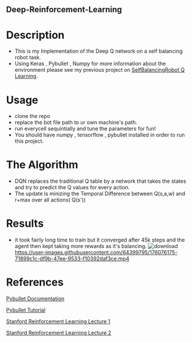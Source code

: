 ## Deep-Reinforcement-Learning

# Description
- This is my Implementation of the Deep Q network on a self balancing robot task.
- Using Keras , Pybullet , Numpy
for more information about the environment please see my previous project on [SelfBalancingRobot Q Learning](https://github.com/omarelsayeed/Self-Balancing-Robot-Pybullet-Simualtion).

# Usage 

- clone the repo 
- replace the bot file path to ur own machine's path.
- run everycell sequintially and tune the parameters for fun!
- You should have numpy , tensorflow , pybullet installed in order to run this project.

# The Algorithm 
- DQN replaces the traditional Q table by a network that takes the states and try to predict the Q values for every action.
- The update is minizing the Temporal Difference between Q(s,a,w) and r+max over all actions( Q(s'))
# Results 
- it took fairly long time to train but it converged after 45k steps and the agent then kept taking more rewards as it's balancing.
![download](https://user-images.githubusercontent.com/64399795/176384427-55226ddc-9820-4daa-b8d4-47b83298f22a.png)
https://user-images.githubusercontent.com/64399795/176076175-71899c1c-df9b-47ee-9533-f10392daf3ce.mp4


# References 
[Pybullet Documentation](https://docs.google.com/document/d/10sXEhzFRSnvFcl3XxNGhnD4N2SedqwdAvK3dsihxVUA/edit#)

[Pybullet Tutorial](https://www.youtube.com/watch?v=kZxPaGdoSJY&t=828s&ab_channel=DanielEid)

[Stanford Reinforcement Learning Lecture 1](https://www.youtube.com/watch?v=9g32v7bK3Co&t=3866s&ab_channel=StanfordOnline)

[Stanford Reinforcement Learning Lecture 2](https://www.youtube.com/watch?v=HpaHTfY52RQ&t=3989s&ab_channel=StanfordOnline)
